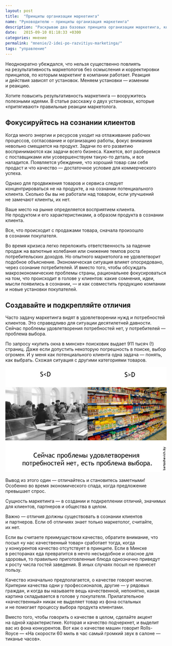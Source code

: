 ```yaml
---
layout: post
title:  "Принципы организации маркетинга"
name: "Руководителю — принципы организация маркетинга"
description: "Раскрываю два базовых принципа организации маркетинга, которые полезно понимать руководителю компании."
date:   2015-09-10 01:18:33 +0300
categories: мнение
permalink: "mnenie/2-idei-po-razvitiyu-marketinga/"
tags: "управление"
---
```


<p>Неоднократно убеждался, что нельзя существенно повлиять на&nbsp;результативность маркетологов без осмысления и&nbsp;корректировки принципов, по&nbsp;которым маркетинг в&nbsp;компании работает. Реакция и&nbsp;действия зависят от&nbsp;установок. Меняем установки&nbsp;— изменим и&nbsp;реакцию.</p>
<p>Хотите повысить результативность маркетинга&nbsp;— вооружитесь полезными идеями. В&nbsp;статье расскажу о&nbsp;двух установках, которые «притягивают» правильные реакции маркетолога.</p> <!--more-->

<h2>Фокусируйтесь на&nbsp;сознании клиентов</h2>
<p>Когда много энергии и&nbsp;ресурсов уходит на&nbsp;отлаживание рабочих процессов, согласование и&nbsp;организацию работы, фокус внимания невольно смещается на&nbsp;продукт. Задачи по&nbsp;его развитию воспринимаются как задачи всего бизнеса. Кажется, вот разберемся с&nbsp;поставщиками или усовершенствуем такую-то деталь, и&nbsp;все наладится. Появляется убеждение, что хороший товар сам себя продаст и&nbsp;что качество&nbsp;— достаточное условие для коммерческого успеха.</p>
<p>Однако для продвижения товаров и&nbsp;сервиса следует концентрироваться не&nbsp;на&nbsp;продукте, а&nbsp;на&nbsp;сознании потенциального клиента. Сколько&nbsp;бы вы&nbsp;не&nbsp;работали над товаром, если улучшений не&nbsp;замечают клиенты, их&nbsp;нет.</p>
<p>Ваше место на&nbsp;рынке определяется восприятием клиента. Не&nbsp;продуктом и&nbsp;его характеристиками, а&nbsp;образом продукта в&nbsp;сознании клиента. </p>
  
  <div class="hip">Все, что происходит с&nbsp;продажами товара, сначала произошло в&nbsp;сознании покупателя.</div>
<p>Во&nbsp;время кризиса легко переложить ответственность за&nbsp;падение продаж на&nbsp;валютные колебания или снижение темпов роста потребительских доходов. Но&nbsp;опытного маркетолога не&nbsp;удовлетворит подобное объяснение. Экономическая ситуация влияет опосредовано, через сознание потребителей. И&nbsp;вместо того, чтобы обсуждать макроэкономические проблемы страны, рациональнее фокусироваться на&nbsp;том, что происходит в&nbsp;голове у&nbsp;клиентов: какие сомнения, идеи, мысли появились в&nbsp;сознании,&nbsp;— и&nbsp;как совместить продукцию компании и&nbsp;новые установки покупателей.</p>
<h2>Создавайте и&nbsp;подкрепляйте отличия</h2>
<p>Часто задачу маркетинга видят в&nbsp;удовлетворении нужд и&nbsp;потребностей клиентов. Это справедливо для ситуации десятилетней давности. Сейчас проблемы удовлетворения потребностей нет, у&nbsp;потребителей&nbsp;— проблема выбора.</p>
<p>По&nbsp;запросу «купить окна в&nbsp;минске» поисковик выдает 911 тысяч (!) страниц. Даже если допустить некоторую погрешность в&nbsp;поиске, выбор огромен. И&nbsp;у&nbsp;меня как потенциального клиента одна задача&nbsp;— понять, как выбрать. Схожая ситуация с&nbsp;другими категориями товаров.</p>

![значимость отличий в маркетинге](/images/otlichie.jpg)

<p>Вывод из&nbsp;этого один&nbsp;— отличайтесь и&nbsp;становитесь заметными! Особенно во&nbsp;время экономического спада, когда предложение превышает спрос.</p>
<div class="hip">Сущность маркетинга&nbsp;— в&nbsp;создании и&nbsp;подкреплении отличий, значимых для клиентов, партнеров и&nbsp;общества в&nbsp;целом.</div>
<p>Важно&nbsp;— отличия должны существовать в&nbsp;сознании клиентов и&nbsp;партнеров. Если об&nbsp;отличиях знает только маркетолог, считайте, их&nbsp;нет.</p>
<p>Если вы&nbsp;считаете преимуществом качество, обратите внимание, что посыл «у&nbsp;нас качественный товар» сработает тогда, когда у&nbsp;конкурентов качество отсутствует в&nbsp;принципе. Если в&nbsp;Минске в&nbsp;ресторанах еда превратится в&nbsp;нечто несъедобное и&nbsp;опасное для здоровья, то&nbsp;правильно приготовленные блюда однозначно приведут к&nbsp;росту числа гостей заведения. В&nbsp;иных случаях посыл не&nbsp;принесет пользу.</p>
<p>Качество изначально предполагается, о&nbsp;качестве говорят многие. Критерии качества одни у&nbsp;профессионалов, другие&nbsp;— у&nbsp;рядовых граждан, и&nbsp;когда вы&nbsp;называете вещь качественной, непонятно, какая картина складывается в&nbsp;голове у&nbsp;покупателя. Прилагательное «качественный» никак не&nbsp;выделяет товар из&nbsp;фона остальных и&nbsp;не&nbsp;помогает процессу выбора продукта клиентами.</p>
<p>Вместо того, чтобы говорить о&nbsp;качестве в&nbsp;целом, сделайте акцент на&nbsp;одной характеристике. Которая и&nbsp;качество подчеркнет, и&nbsp;выделит вас из&nbsp;фона конкурентов. Вот как о&nbsp;качестве машин говорит Rolls-Royce&nbsp;— «На&nbsp;скорости 60&nbsp;миль в&nbsp;час самый громкий звук в&nbsp;салоне&nbsp;— тиканье часов».</p>